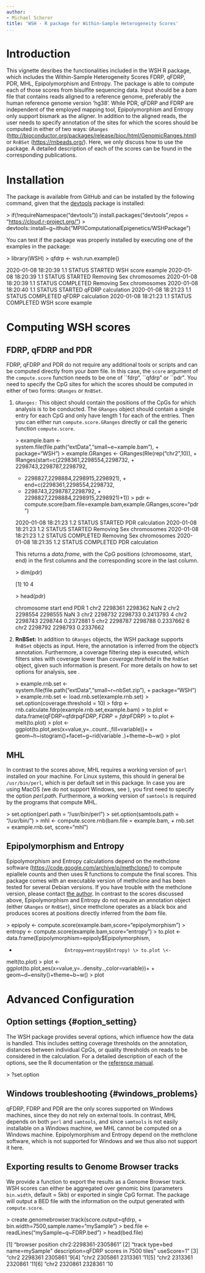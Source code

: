 ```yaml
---
author:
- Michael Scherer
title: 'WSH - R package for Within-Sample Heterogeneity Scores'
...
```


Introduction
============

This vignette desribes the functionalities included in the WSH R
package, which includes the Within-Sample Heterogeneity Scores FDRP,
qFDRP, PDR, MHL, Epipolymorphism and Entropy. The package is able to
compute each of those scores from bisulfite sequencing data. Input
should be a *bam* file that contains reads aligned to a reference
genome, preferably the human reference genome version ‘hg38’. While PDR,
qFDRP and FDRP are independent of the employed mapping tool,
Epipolymorphism and Entropy only support bismark as the aligner. In
addition to the aligned reads, the user needs to specify annotation of
the sites for which the scores should be computed in either of two ways:
`GRanges`
(<http://bioconductor.org/packages/release/bioc/html/GenomicRanges.html>)
or `RnBSet` (<https://rnbeads.org/>). Here, we only discuss how to use
the package. A detailed description of each of the scores can be found
in the corresponding publications.

Installation
============

The package is available from GitHub and can be installed by the
following command, given that the
[devtools](https://cran.r-project.org/web/packages/devtools/index.html)
package is installed:

\> if(!requireNamespace(“devtools”)) install.packages(“devtools”,repos =
“https://cloud.r-project.org/”) \>
devtools::install~g~ithub(“MPIIComputationalEpigenetics/WSHPackage”)

You can test if the package was properly installed by executing one of
the examples in the package:

\> library(WSH) \> qfdrp \<- wsh.run.example()

2020-01-08 18:20:39 1.1 STATUS STARTED WSH score example 2020-01-08
18:20:39 1.1 STATUS STARTED Removing Sex chromosomes 2020-01-08 18:20:39
1.1 STATUS COMPLETED Removing Sex chromosomes 2020-01-08 18:20:40 1.1
STATUS STARTED qFDRP calculation 2020-01-08 18:21:23 1.1 STATUS
COMPLETED qFDRP calculation 2020-01-08 18:21:23 1.1 STATUS COMPLETED WSH
score example

Computing WSH scores
====================

FDRP, qFDRP and PDR
-------------------

FDRP, qFDRP and PDR do not require any additional tools or scripts and
can be computed directly from your *bam* file. In this case, the `score`
argument of the `compute.score` function needs to be one of \`\`fdrp“,
\`\`qfdrp” or \`\`pdr". You need to specify the CpG sites for which the
scores should be computed in either of two forms: `GRanges` or `RnBSet`.

1.  `GRanges:` This object should contain the positions of the CpGs for
    which analysis is to be conducted. The `GRanges` object should
    contain a single entry for each CpG and only have length 1 for each
    of the entries. Then you can either run `compute.score.GRanges`
    directly or call the generic function `compute.score`.

    \> example.bam \<-
    system.file(file.path(“extData”,“small~e~xample.bam”), +
    package=“WSH”) \> example.GRanges \<- GRanges(Rle(rep(“chr2”,10)), +
    IRanges(start=c(2298361,2298554,2298732, + 2298743,2298787,2298792,
    + 2298827,2298884,2298915,2298921), + end=c(2298361,2298554,2298732,
    + 2298743,2298787,2298792, + 2298827,2298884,2298915,2298921)+1)) \>
    pdr \<-
    compute.score(bam.file=example.bam,example.GRanges,score=“pdr”)

    2020-01-08 18:21:23 1.2 STATUS STARTED PDR calculation 2020-01-08
    18:21:23 1.2 STATUS STARTED Removing Sex chromosomes 2020-01-08
    18:21:23 1.2 STATUS COMPLETED Removing Sex chromosomes 2020-01-08
    18:21:35 1.2 STATUS COMPLETED PDR calculation

    This returns a *data.frame*, with the CpG positions (chromosome,
    start, end) in the first columns and the corresponding score in the
    last column.

    \> dim(pdr)

    [1] 10 4

    \> head(pdr)

    chromosome start end PDR 1 chr2 2298361 2298362 NaN 2 chr2 2298554
    2298555 NaN 3 chr2 2298732 2298733 0.2413793 4 chr2 2298743 2298744
    0.2372881 5 chr2 2298787 2298788 0.2337662 6 chr2 2298792 2298793
    0.2337662

2.  **RnBSet:** In addition to `GRanges` objects, the WSH package
    supports `RnBSet` objects as input. Here, the annotation is inferred
    from the object’s annotation. Furthermore, a coverage filtering step
    is executed, which filters sites with coverage lower than
    *coverage.threhold* in the `RnBSet` object, given such information
    is present. For more details on how to set options for analysis, see
    .

    \> example.rnb.set \<-
    system.file(file.path(“extData”,“small~r~nbSet.zip”), +
    package=“WSH”) \> example.rnb.set \<- load.rnb.set(example.rnb.set)
    \> set.option(coverage.threshold = 10) \> fdrp \<-
    rnb.calculate.fdrp(example.rnb.set,example.bam) \> to.plot \<-
    data.frame(qFDRP=qfdrp$qFDRP,FDRP=fdrp$FDRP) \> to.plot \<-
    melt(to.plot) \> plot \<-
    ggplot(to.plot,aes(x=value,y=..count..,fill=variable))+ +
    geom~h~istogram()+facet~g~rid(variable .)+theme~b~w() \> plot

MHL
---

In contrast to the scores above, MHL requires a working version of
`perl` installed on your machine. For Linux systems, this should in
general be `/usr/bin/perl`, which is per default set in this package. In
case you are using MacOS (we do not support Windows, see ), you first
need to specify the option *perl.path*. Furthermore, a working version
of `samtools` is required by the programs that compute MHL.

\> set.option(perl.path = “/usr/bin/perl”) \> set.option(samtools.path =
“/usr/bin/”) \> mhl \<- compute.score.rnb(bam.file = example.bam, +
rnb.set = example.rnb.set, score=“mhl”)

Epipolymorphism and Entropy
---------------------------

Epipolymorphism and Entropy calculations depend on the methclone
software (<https://code.google.com/archive/p/methclone/>) to compute
epiallele counts and then uses R functions to compute the final scores.
This package comes with an executable version of methclone and has been
tested for several Debian versions. If you have trouble with the
methclone version, please contact [the
author](mailto:mscherer@mpi-inf.mpg.de). In contrast to the scores
discussed above, Epipolymorphism and Entropy do not require an
annotation object (either `GRanges` or `RnBSet`), since methclone
operates as a black box and produces scores at positions directly
inferred from the *bam* file.

\> epipoly \<- compute.score(example.bam,score=“epipolymorphism”) \>
entropy \<- compute.score(example.bam,score=“entropy”) \> to.plot \<-
data.frame(Epipolymorphism=epipoly$Epipolymorphism,
+                       Entropy=entropy$Entropy) \> to.plot \<-
melt(to.plot) \> plot \<-
ggplot(to.plot,aes(x=value,y=..density..,color=variable))+ +
geom~d~ensity()+theme~b~w() \> plot

Advanced Configuration
======================

Option settings {#option_setting}
---------------

The WSH package provides several options, which influence how the data
is handled. This includes setting coverage thresholds on the annotation,
distances between individual CpGs, or quality thresholds on reads to be
considered in the calculation. For a detailed description of each of the
options, see the R documentation or the [reference
manual](../man/ISH.pdf).

\> ?set.option

Windows troubleshooting {#windows_problems}
-----------------------

qFDRP, FDRP and PDR are the only scores supported on Windows machines,
since they do not rely on external tools. In contrast, MHL depends on
both `perl` and `samtools`, and since `samtools` is not easily
installable on a Windows machine, we MHL cannot be computed on a Windows
machine. Epipolymorphism and Entropy depend on the methclone software,
which is not supported for Windows and we thus also not support it here.

Exporting results to Genome Browser tracks
------------------------------------------

We provide a function to export the results as a Genome Browser track.
WSH scores can either be aggregated over genomic bins (parameters
`bin.width`, default = 5kb) or exported in single CpG format. The
package will output a BED file with the information on the output
generated with `compute.score`.

\> create.genomebrowser.track(score.output=qfdrp, +
bin.width=7500,sample.name=“mySample”) \> bed.file \<-
readLines(“mySample~q~FDRP.bed”) \> head(bed.file)

[1] “browser position chr2:2298361-2305861” [2] “track type=bed
name=mySample" description=qFDRP scores in 7500 tiles" useScore=1” [3]
“chr2 2298361 2305861 ’9[4] ”chr2 2305861 2313361 ’11[5] “chr2 2313361
2320861 ’11[6] ”chr2 2320861 2328361 ’10
